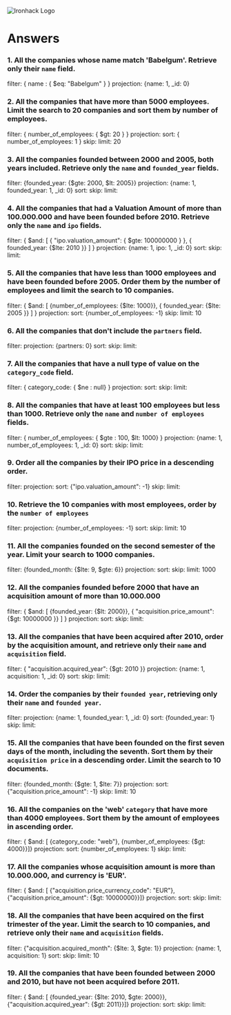 ![Ironhack Logo](https://i.imgur.com/1QgrNNw.png)

# Answers

### 1. All the companies whose name match 'Babelgum'. Retrieve only their `name` field.

<!-- Your Code Goes Here -->

filter: { name : { $eq: "Babelgum" } }
projection: {name: 1, _id: 0}

### 2. All the companies that have more than 5000 employees. Limit the search to 20 companies and sort them by **number of employees**.

<!-- Your Code Goes Here -->
filter: { number_of_employees: { $gt: 20 } }
projection:
sort: { number_of_employees: 1 }
skip: 
limit: 20

### 3. All the companies founded between 2000 and 2005, both years included. Retrieve only the `name` and `founded_year` fields.

filter: {founded_year: {$gte: 2000, $lt: 2005}} 
projection: {name: 1, founded_year: 1, _id: 0}
sort: 
skip: 
limit: 

<!-- Your Code Goes Here -->

### 4. All the companies that had a Valuation Amount of more than 100.000.000 and have been founded before 2010. Retrieve only the `name` and `ipo` fields.
<!-- Your Code Goes Here -->
filter: { $and: [ { "ipo.valuation_amount": { $gte: 100000000  }  }, { founded_year: {$lte: 2010 }} ] }
projection: {name: 1, ipo: 1, _id: 0}
sort: 
skip: 
limit: 


### 5. All the companies that have less than 1000 employees and have been founded before 2005. Order them by the number of employees and limit the search to 10 companies.

<!-- Your Code Goes Here -->
filter: { $and: [ {number_of_employees: {$lte: 1000}}, { founded_year: {$lte: 2005 }} ] }
projection:
sort: {number_of_employees: -1}
skip: 
limit: 10

### 6. All the companies that don't include the `partners` field.
<!-- Your Code Goes Here -->
filter:
projection: {partners: 0}
sort:
skip: 
limit: 

### 7. All the companies that have a null type of value on the `category_code` field.

<!-- Your Code Goes Here -->
filter: { category_code: { $ne : null} }
projection:
sort:
skip: 
limit: 

### 8. All the companies that have at least 100 employees but less than 1000. Retrieve only the `name` and `number of employees` fields.

<!-- Your Code Goes Here -->
filter: { number_of_employees: { $gte : 100, $lt: 1000} }
projection: {name: 1, number_of_employees: 1, _id: 0}
sort:
skip: 
limit: 

### 9. Order all the companies by their IPO price in a descending order.

<!-- Your Code Goes Here -->
filter: 
projection: 
sort: {"ipo.valuation_amount": -1}
skip: 
limit: 

### 10. Retrieve the 10 companies with most employees, order by the `number of employees`

<!-- Your Code Goes Here -->
filter: 
projection: {number_of_employees: -1}
sort:
skip: 
limit: 10

### 11. All the companies founded on the second semester of the year. Limit your search to 1000 companies.

<!-- Your Code Goes Here -->
filter: {founded_month: {$lte: 9, $gte: 6}}
projection:
sort:
skip: 
limit: 1000

### 12. All the companies founded before 2000 that have an acquisition amount of more than 10.000.000

<!-- Your Code Goes Here -->
filter: { $and: [ {founded_year: {$lt: 2000}}, { "acquisition.price_amount": {$gt: 10000000 }} ] }
projection:
sort:
skip: 
limit:

### 13. All the companies that have been acquired after 2010, order by the acquisition amount, and retrieve only their `name` and `acquisition` field.

<!-- Your Code Goes Here -->
filter:  { "acquisition.acquired_year": {$gt: 2010 }} 
projection: {name: 1, acquisition: 1, _id: 0}
sort:
skip: 
limit:

### 14. Order the companies by their `founded year`, retrieving only their `name` and `founded year`.

<!-- Your Code Goes Here -->
filter: 
projection: {name: 1, founded_year: 1, _id: 0}
sort: {founded_year: 1}
skip: 
limit:

### 15. All the companies that have been founded on the first seven days of the month, including the seventh. Sort them by their `acquisition price` in a descending order. Limit the search to 10 documents.

<!-- Your Code Goes Here -->
filter: {founded_month: {$gte: 1, $lte: 7}}
projection:
sort: {"acquisition.price_amount": -1}
skip: 
limit: 10

### 16. All the companies on the 'web' `category` that have more than 4000 employees. Sort them by the amount of employees in ascending order.

<!-- Your Code Goes Here -->
filter: { $and: [ {category_code: "web"}, {number_of_employees: {$gt: 4000}}]}
projection:
sort: {number_of_employees: 1}
skip: 
limit:

### 17. All the companies whose acquisition amount is more than 10.000.000, and currency is 'EUR'.

<!-- Your Code Goes Here -->
filter: { $and: [ {"acquisition.price_currency_code": "EUR"}, {"acquisition.price_amount": {$gt: 10000000}}]}
projection:
sort:
skip: 
limit:

### 18. All the companies that have been acquired on the first trimester of the year. Limit the search to 10 companies, and retrieve only their `name` and `acquisition` fields.

<!-- Your Code Goes Here -->
filter:  {"acquisition.acquired_month": {$lte: 3, $gte: 1}}
projection: {name: 1, acquisition: 1}
sort:
skip: 
limit: 10

### 19. All the companies that have been founded between 2000 and 2010, but have not been acquired before 2011.

<!-- Your Code Goes Here -->
filter: { $and: [ {founded_year: {$lte: 2010, $gte: 2000}}, {"acquisition.acquired_year": {$gt: 2011}}]}
projection:
sort:
skip: 
limit:
